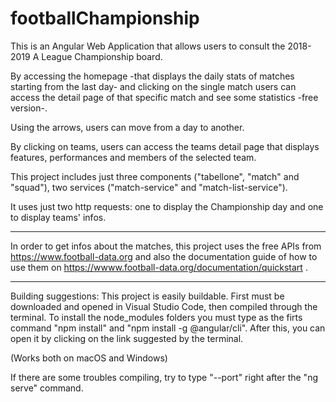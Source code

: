 # footballChampionship

This is an Angular Web Application that allows users to consult the 2018-2019 A League Championship board.

By accessing the homepage -that displays the daily stats of matches starting from the last day- and clicking on the single match users can access the detail page of that specific match and see some statistics -free version-.

Using the arrows, users can move from a day to another.

By clicking on teams, users can access the teams detail page that displays features, performances and members of the selected team.

This project includes just three components ("tabellone", "match" and "squad"), two services ("match-service" and "match-list-service").

It uses just two http requests: one to display the Championship day and one to display teams' infos.

---------------------------------------------------------------------------------------------------

In order to get infos about the matches, this project uses the free APIs from https://www.football-data.org and also the documentation guide of how to use them on https://wwww.football-data.org/documentation/quickstart .

---------------------------------------------------------------------------------------------------

Building suggestions:
This project is easily buildable.
First must be downloaded and opened in Visual Studio Code, then compiled through the terminal.
To install the node_modules folders you must type as the firts command "npm install" and "npm install -g @angular/cli".
After this, you can open it by clicking on the link suggested by the terminal.

(Works both on macOS and Windows)

If there are some troubles compiling, try to type "--port" right after the "ng serve" command.


